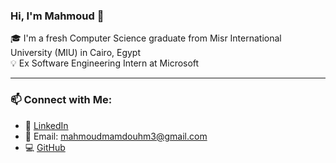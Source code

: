 ### Hi, I'm Mahmoud 👋

🎓 I'm a fresh Computer Science graduate from Misr International University (MIU) in Cairo, Egypt  
💡 Ex Software Engineering Intern at Microsoft  

---

### 📫 Connect with Me:
- 🔗 [LinkedIn](https://www.linkedin.com/in/mahmoudmamdouh1)
- 📧 Email: mahmoudmamdouhm3@gmail.com
- 💻 [GitHub](https://github.com/MahmoudMamdouh3)



<!--
**MahmoudMamdouh3/MahmoudMamdouh3** is a ✨ _special_ ✨ repository because its `README.md` (this file) appears on your GitHub profile.

Here are some ideas to get you started:

- 🔭 I’m currently working on ...
- 🌱 I’m currently learning ...
- 👯 I’m looking to collaborate on ...
- 🤔 I’m looking for help with ...
-->
